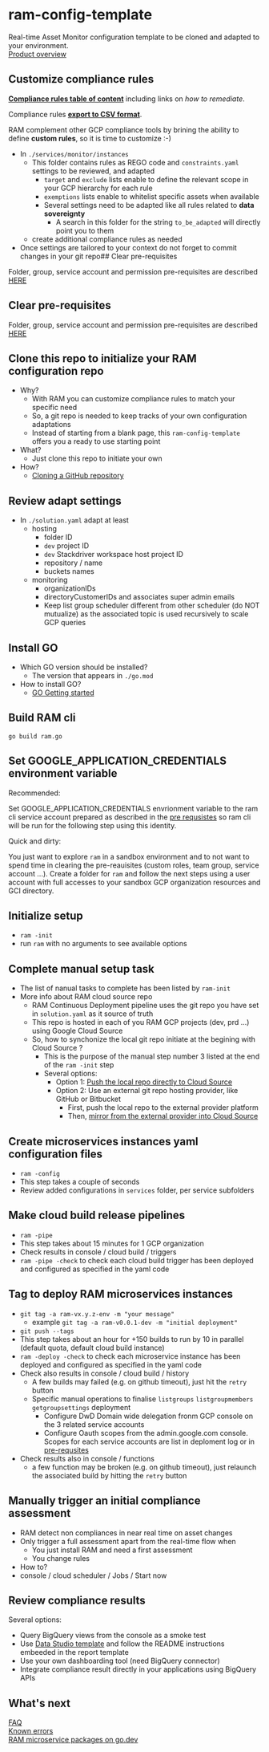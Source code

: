 # ram-config-template

Real-time Asset Monitor configuration template to be cloned and adapted to your environment.  
[Product overview](docs/product_overview.md)

## Customize compliance rules

**[Compliance rules table of content](services/monitor/readme.md)** including links on *how to remediate*.

Compliance rules [**export to CSV format**](services/monitor/constraints.csv).

RAM complement other GCP compliance tools by brining the ability to define **custom rules**, so it is time to customize :-)

- In `./services/monitor/instances`
  - This folder contains rules as REGO code and `constraints.yaml` settings to be reviewed, and adapted
    - `target` and `exclude` lists enable to define the relevant scope in your GCP hierarchy for each rule
    - `exemptions` lists enable to whitelist specific assets when available
    - Several settings need to be adapted like all rules related to **data sovereignty**
      - A search in this folder for the string `to_be_adapted` will directly point you to them
  - create additional compliance rules as needed
- Once settings are tailored to your context do not forget to commit changes in your git repo## Clear pre-requisites

Folder, group, service account and permission pre-requisites are described [HERE](docs/pre_requisites.md)

## Clear pre-requisites

Folder, group, service account and permission pre-requisites are described [HERE](docs/pre_requisites.md)

## Clone this repo to initialize your RAM configuration repo

- Why?
  - With RAM you can customize compliance rules to match your specific need
  - So, a git repo is needed to keep tracks of your own configuration adaptations
  - Instead of starting from a blank page, this `ram-config-template` offers you a ready to use starting point
- What?
  - Just clone this repo to initiate your own
- How?
  - [Cloning a GitHub repository](https://help.github.com/en/github/creating-cloning-and-archiving-repositories/cloning-a-repository)

## Review adapt settings

- In `./solution.yaml` adapt at least
  - hosting
    - folder ID
    - `dev` project ID
    - `dev` Stackdriver workspace host project ID
    - repository / name
    - buckets names
  - monitoring
    - organizationIDs
    - directoryCustomerIDs and associates super admin emails
    - Keep list group scheduler different from other scheduler (do NOT mutualize) as the associated topic is used recursively to scale GCP queries

## Install GO

- Which GO version should be installed?
  - The version that appears in `./go.mod`
- How to install GO?
  - [GO Getting started](https://golang.org/doc/install)

## Build RAM cli

`go build ram.go`

## Set GOOGLE_APPLICATION_CREDENTIALS environment variable

Recommended:

Set GOOGLE_APPLICATION_CREDENTIALS envrionment variable to the ram cli service account prepared as described in the [pre requsistes](docs/pre_requisites.md) so ram cli will be run for the following step using this identity.

Quick and dirty:

You just want to explore `ram` in a sandbox environment and to not want to spend time in clearing the pre-reauisites (custom roles, team group, service account ...).
Create a folder for `ram` and follow the next steps using a user account with full accesses to your sandbox GCP organization resources and GCI directory.

## Initialize setup

- `ram -init`
- run `ram` with no arguments to see available options

## Complete manual setup task

- The list of nanual tasks to complete has been listed by `ram-init`
- More info about RAM cloud source repo
  - RAM Continuous Deployment pipeline uses the git repo you have set in `solution.yaml` as it source of truth
  - This repo is hosted in each of you RAM GCP projects (dev, prd ...) using Google Cloud Source
  - So, how to synchonize the local git repo initiate at the begining with Cloud Source ?
    - This is the purpose of the manual step number 3 listed at the end of the `ram -init` step
    - Several options:
      - Option 1: [Push the local repo directly to Cloud Source](https://cloud.google.com/source-repositories/docs/pushing-code-from-a-repository)
      - Option 2: Use an external git repo hosting provider, like GitHub or Bitbucket
        - First, push the local repo to the external provider platform
        - Then, [mirror from the external provider into Cloud Source](https://cloud.google.com/source-repositories/docs/mirroring-repositories)

## Create microservices instances yaml configuration files

- `ram -config`
- This step takes a couple of seconds
- Review added configurations in `services` folder, per service subfolders

## Make cloud build release pipelines

- `ram -pipe`
- This step takes about 15 minutes for 1 GCP organization
- Check results in console / cloud build / triggers
- `ram -pipe -check` to check each cloud build trigger has been deployed and configured as specified in the yaml code

## Tag to deploy RAM microservices instances

- `git tag -a ram-vx.y.z-env -m "your message"`
  - example `git tag -a ram-v0.0.1-dev -m "initial deployment"`
- `git push --tags`
- This step takes about an hour for +150 builds to run by 10 in parallel (default quota, default cloud build instance)
- `ram -deploy -check` to check each microservice instance has been deployed and configured as specified in the yaml code
- Check also results in console / cloud build / history
  - A few builds may failed (e.g. on github timeout), just hit the `retry` button
  - Specific manual operations to finalise `listgroups` `listgroupmembers` `getgroupsettings` deployment
    - Configure DwD Domain wide delegation fronm GCP console on the 3 related service accounts
    - Configure Oauth scopes from the admin.google.com console. Scopes for each service accounts are list in deploment log or in [pre-requsites]((docs/pre_requisites.md))
- Check results also in console / functions
  - a few function may be broken (e.g. on github timeout), just relaunch the associated build by hitting the `retry` button

## Manually trigger an initial compliance assessment

- RAM detect non compliances in near real time on asset changes
- Only trigger a full assessment apart from the real-time flow when
  - You just install RAM and need a first assessment
  - You change rules
- How to?
- console / cloud scheduler / Jobs / Start now

## Review compliance results

Several options:

- Query BigQuery views from the console as a smoke test
- Use [Data Studio template](https://datastudio.google.com/reporting/467c7ff1-7220-4de9-a0fe-536bdad7aee1) and follow the README instructions embeeded in the report template
- Use your own dashboarding tool (need BigQuery connector)
- Integrate compliance result directly in your applications using BigQuery APIs

## What's next

[FAQ](docs/FAQ.md)  
[Known errors](docs/known_errors.md)  
[RAM microservice packages on go.dev](https://pkg.go.dev/github.com/BrunoReboul/ram)
